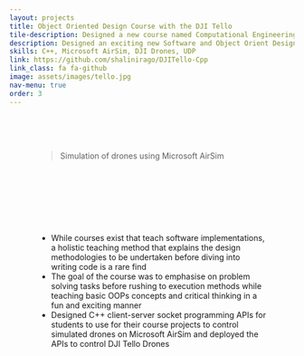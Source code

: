 ```yaml
---
layout: projects
title: Object Oriented Design Course with the DJI Tello
tile-description: Designed a new course named Computational Engineering for the ECE Department @Virginia Tech <br /> 
description: Designed an exciting new Software and Object Orient Design course with the help of Microsoft AirSim and DJI Tello Drones
skills: C++, Microsoft AirSim, DJI Drones, UDP
link: https://github.com/shalinirago/DJITello-Cpp
link_class: fa fa-github
image: assets/images/tello.jpg 
nav-menu: true
order: 3
---
```


<!-- Main -->
<div id="main">
<section id = "two" class="spotlights">
	<section>
	<div class="inner" style="padding: 50px">
	<span class="image main">
		<img src="https://raw.githubusercontent.com/shalinirago/portfolio/main/tello_desc.gif" alt="" data-position="center center" />
		<figcaption><blockquote>Simulation of drones using Microsoft AirSim</blockquote></figcaption>
	</span>
	</div> 
		<div class="content">
			<div class="inner" style="padding: 50px">
				<div class="box">
				<ul>
					<li>While courses exist that teach software implementations, a holistic teaching method that explains the design methodologies to be undertaken before diving into writing code is a rare find</li>
					<li>The goal of the course was to emphasise on problem solving tasks before rushing to execution methods while teaching basic OOPs concepts and critical thinking in a fun and exciting manner</li>
					<li>Designed C++ client-server socket programming APIs for students to use for their course projects to control simulated drones on Microsoft AirSim and deployed the APIs to control DJI Tello Drones</li>
				</ul>	
			    </div>	
		</div>
	</div>
	</section>
</section> 

</div>
